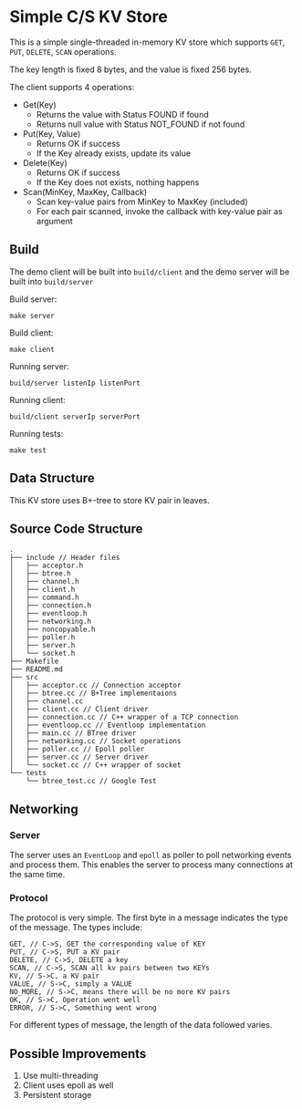 # Simple C/S KV Store

This is a simple single-threaded in-memory KV store which supports `GET`, `PUT`, `DELETE`, `SCAN` operations.

The key length is fixed 8 bytes, and the value is fixed 256 bytes.

The client supports 4 operations:

- Get(Key)
    - Returns the value with Status FOUND if found
    - Returns null value with Status NOT_FOUND if not found
- Put(Key, Value)
    - Returns OK if success
    - If the Key already exists, update its value
- Delete(Key)
    - Returns OK if success
    - If the Key does not exists, nothing happens
- Scan(MinKey, MaxKey, Callback)
    - Scan key-value pairs from MinKey to MaxKey (included)
    - For each pair scanned, invoke the callback with key-value pair as argument

## Build

The demo client will be built into `build/client` and the demo server will be built into `build/server`

Build server:

```
make server
```

Build client:

```
make client
```

Running server:
```
build/server listenIp listenPort
```

Running client:
```
build/client serverIp serverPort
```

Running tests:
```
make test
```

## Data Structure

This KV store uses B+-tree to store KV pair in leaves.

## Source Code Structure

```
.
├── include // Header files
│   ├── acceptor.h
│   ├── btree.h
│   ├── channel.h
│   ├── client.h
│   ├── command.h
│   ├── connection.h
│   ├── eventloop.h
│   ├── networking.h
│   ├── noncopyable.h
│   ├── poller.h
│   ├── server.h
│   └── socket.h
├── Makefile
├── README.md
├── src
│   ├── acceptor.cc // Connection acceptor
│   ├── btree.cc // B+Tree implementaions
│   ├── channel.cc 
│   ├── client.cc // Client driver
│   ├── connection.cc // C++ wrapper of a TCP connection
│   ├── eventloop.cc // Eventloop implementation
│   ├── main.cc // BTree driver
│   ├── networking.cc // Socket operations
│   ├── poller.cc // Epoll poller
│   ├── server.cc // Server driver
│   └── socket.cc // C++ wrapper of socket
└── tests
    └── btree_test.cc // Google Test
```


## Networking

### Server

The server uses an `EventLoop` and `epoll` as poller to poll networking events and process them. This enables the server to process many connections at the same time.

### Protocol

The protocol is very simple. The first byte in a message indicates the type of the message. The types include:

```
GET, // C->S, GET the corresponding value of KEY
PUT, // C->S, PUT a KV pair
DELETE, // C->S, DELETE a key
SCAN, // C->S, SCAN all kv pairs between two KEYs
KV, // S->C, a KV pair
VALUE, // S->C, simply a VALUE
NO_MORE, // S->C, means there will be no more KV pairs
OK, // S->C, Operation went well
ERROR, // S->C, Something went wrong
```

For different types of message, the length of the data followed varies. 

## Possible Improvements

1. Use multi-threading
2. Client uses epoll as well
3. Persistent storage